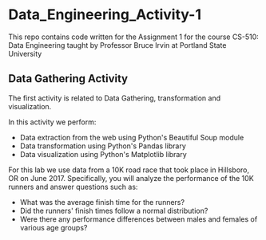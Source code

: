 # Data_Engineering_Activity-1
This repo contains code written for the Assignment 1 for the course CS-510: Data Engineering taught by Professor Bruce Irvin at Portland State University 

## Data Gathering Activity

The first activity is related to Data Gathering, transformation and visualization.

In this activity we perform:
- Data extraction from the web using Python's Beautiful Soup module
- Data transformation using Python's Pandas library
- Data visualization using Python's Matplotlib library

For this lab we use data from a 10K road race that took place in Hillsboro, OR on June 2017. Specifically, you will analyze the performance of the 10K runners and answer questions such as:
- What was the average finish time for the runners?
- Did the runners' finish times follow a normal distribution?
- Were there any performance differences between males and females of various age groups?
